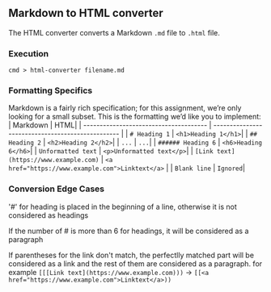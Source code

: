 ## Markdown to HTML converter

The HTML converter converts a Markdown `.md` file to `.html` file.

### Execution
```
cmd > html-converter filename.md
```

### Formatting Specifics
Markdown is a fairly rich specification; for this assignment, we’re only
looking for a small subset. This is the formatting we’d like you to implement:
| Markdown | HTML|
| -------------------------------------- | ------------------------------------------------- |
| `# Heading 1`   | `<h1>Heading 1</h1>`|
| `## Heading 2`  | `<h2>Heading 2</h2>`|
| `...` | `...`|
| `###### Heading 6` | `<h6>Heading 6</h6>`|
| `Unformatted text` | `<p>Unformatted text</p>`|
| `[Link text](https://www.example.com)` | `<a href="https://www.example.com">Linktext</a>` |
| `Blank line` | `Ignored`|

### Conversion Edge Cases
'#' for heading is placed in the beginning of a line, otherwise it is not considered as headings

If the number of # is more than 6 for headings, it will be considered as a paragraph

If parentheses for the link don't match, the perfectlly matched part will be considered as a link and the rest of them are considered as a paragraph.
for example `[[[Link text](https://www.example.com)))` -> `[[<a href="https://www.example.com">Linktext</a>))` 
